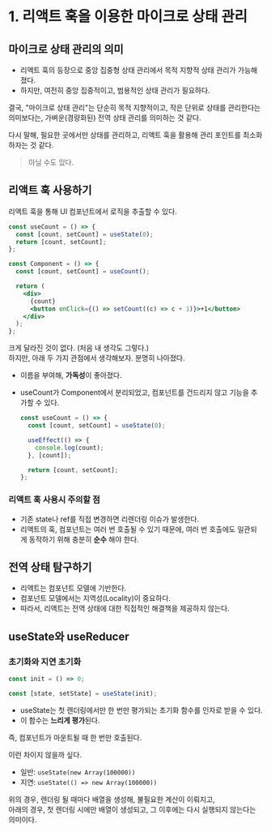 # 1. 리액트 훅을 이용한 마이크로 상태 관리

## 마이크로 상태 관리의 의미

- 리액트 훅의 등장으로 중앙 집중형 상태 관리에서 목적 지향적 상태 관리가 가능해졌다.
- 하지만, 여전히 중앙 집중적이고, 범용적인 상태 관리가 필요하다.

결국, "마이크로 상태 관리"는 단순히 목적 지향적이고, 작은 단위로 상태를 관리한다는 의미보다는, 가벼운(경량화된) 전역 상태 관리를 의미하는 것 같다.

다시 말해, 필요한 곳에서만 상태를 관리하고, 리액트 훅을 활용해 관리 포인트를 최소화하자는 것 같다.

> 아닐 수도 있다.

## 리액트 훅 사용하기

리액트 훅을 통해 UI 컴포넌트에서 로직을 추출할 수 있다.

```jsx
const useCount = () => {
  const [count, setCount] = useState(0);
  return [count, setCount];
};

const Component = () => {
  const [count, setCount] = useCount();

  return (
    <div>
      {count}
      <button onClick={() => setCount((c) => c + 1)}>+1</button>
    </div>
  );
};
```

크게 달라진 것이 없다. (처음 내 생각도 그렇다.)  
하지만, 아래 두 가지 관점에서 생각해보자. 분명히 나아졌다.

- 이름을 부여해, **가독성**이 좋아졌다.
- useCount가 Component에서 분리되었고, 컴포넌트를 건드리지 않고 기능을 추가할 수 있다.

  ```jsx
  const useCount = () => {
    const [count, setCount] = useState(0);

    useEffect(() => {
      console.log(count);
    }, [count]);

    return [count, setCount];
  };
  ```

### 리액트 훅 사용시 주의할 점

- 기존 state나 ref를 직접 변경하면 리렌더링 이슈가 발생한다.
- 리액트의 훅, 컴포넌트는 여러 번 호출될 수 있기 때문에, 여러 번 호출에도 일관되게 동작하기 위해 충분히 **순수** 해야 한다.

## 전역 상태 탐구하기

- 리액트는 컴포넌트 모델에 기반한다.
- 컴포넌트 모델에서는 지역성(Locality)이 중요하다.
- 따라서, 리액트는 전역 상태에 대한 직접적인 해결책을 제공하지 않는다.

## useState와 useReducer

### 초기화와 지연 초기화

```jsx
const init = () => 0;

const [state, setState] = useState(init);
```

- useState는 첫 렌더링에서만 한 번만 평가되는 초기화 함수를 인자로 받을 수 있다.
- 이 함수는 **느리게 평가**된다.

즉, 컴포넌트가 마운트될 때 한 번만 호출된다.

이런 차이지 않을까 싶다.

- 일반: `useState(new Array(100000))`
- 지연: `useState(() => new Array(100000))`

위의 경우, 렌더링 될 때마다 배열을 생성해, 불필요한 계산이 이뤄지고,  
아래의 경우, 첫 렌더링 시에만 배열이 생성되고, 그 이후에는 다시 실행되지 않는다는 의미이다.
